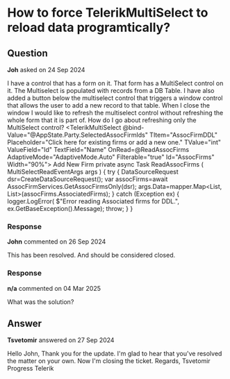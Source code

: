 # How to force TelerikMultiSelect to reload data programtically?

## Question

**Joh** asked on 24 Sep 2024

I have a control that has a form on it. That form has a MultiSelect control on it. The Multiselect is populated with records from a DB Table. I have also added a button below the multiselect control that triggers a window control that allows the user to add a new record to that table. When I close the window I would like to refresh the multiselect control without refreshing the whole form that it is part of. How do I go about refreshing only the MultiSelect control? <TelerikMultiSelect @bind-Value="@AppState.Party.SelectedAssocFirmIds" TItem="AssocFirmDDL" Placeholder="Click here for existing firms or add a new one." TValue="int" ValueField="Id" TextField="Name" OnRead=@ReadAssocFirms AdaptiveMode="AdaptiveMode.Auto" Filterable="true" Id="AssocFirms" Width="90%"> </TelerikMultiSelect> <TelerikButton Icon="SvgIcon.Plus" OnClick="@(()=>AssocFirmWindowIsVisible=!AssocFirmWindowIsVisible)"> Add New Firm </TelerikButton> private async Task ReadAssocFirms ( MultiSelectReadEventArgs args ) { try {
DataSourceRequest dsr=CreateDataSourceRequest(); var assocFirms=await AssocFirmServices.GetAssocFirmsOnly(dsr);
args.Data=mapper.Map<List<AssocFirm>, List<AssocFirmDDL>>(assocFirms.AssociatedFirms);
} catch (Exception ex)
{
logger.LogError( $"Error reading Associated firms for DDL.", ex.GetBaseException().Message); throw;
}
}

### Response

**John** commented on 26 Sep 2024

This has been resolved. And should be considered closed.

### Response

**n/a** commented on 04 Mar 2025

What was the solution?

## Answer

**Tsvetomir** answered on 27 Sep 2024

Hello John, Thank you for the update. I'm glad to hear that you've resolved the matter on your own. Now I'm closing the ticket. Regards, Tsvetomir Progress Telerik
